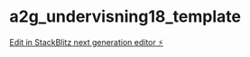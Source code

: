 # a2g_undervisning18_template

[Edit in StackBlitz next generation editor ⚡️](https://stackblitz.com/~/github.com/JulieKodehode/a2g_undervisning18_template)